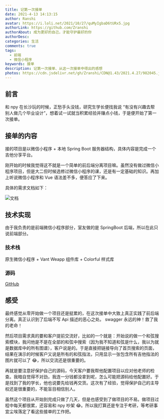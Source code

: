 ```yaml
---
title: 记第一次接单
date: 2021-4-13 14:13:15
author: Ranshi
avatar: https://i.loli.net/2021/10/27/quMyIgbaD6tURx5.jpg
authorLink: https://github.com/Zranshi
authorAbout: 成为更好的自己，才能守护最好的你
authorDesc:
categories: 生活
comments: true
tags:
  - 前端
  - 微信小程序
keywords: 接单
description: 记第一次接单、从这一次接单中得出的感想
photos: https://cdn.jsdelivr.net/gh/Zranshi/CDN@1.43/2021.4.27/982045.jpg
---
```


## 前言

和 npy 在长沙玩的时候，正愁手头没钱，研究生学长便找我说 “有没有兴趣去帮别人做几个毕业设计”，想着试一试就当积累经验并赚点小钱，于是便开始了第一次接单。

## 接单的内容

接的项目是以微信小程序 + 本地 Spring Boot 服务器结构，具体内容是完成一个吉他分享平台。

刚开始的时候我觉得这不就是一个简单的前后端分离项目嘛。虽然没有做过微信小程序项目，但是大二但时候选修过微信小程序的课，还是有一定基础的知识。再加上听说微信小程序和 Vue 语法差不多，便答应了下来。

具体的需求文档如下：

![文档](http://qrhqnhids.hn-bkt.clouddn.com/19415983E9EF808FD9B7B68FF1F992F5.jpg)

## 技术实现

由于我负责的是前端微信小程序部分，室友做的是 SpringBoot 后端，所以在此只说前端部分。

### 技术栈

原生微信小程序 + Vant Weapp 组件库 + Colorful 样式库

### 源码

[GitHub](https://github.com/Zranshi/guitar-sharing)

## 感受

最终感觉从零开始做一个项目还是挺累的，在这次接单中大致上真正实践了前后端分离。真正认识到了后端不写 Api 描述的恶心之处。 swagger 永远的神！救了我的老命！

然后项目需求真的要和客户提前交流好，比如的一个就是：开始说的做一个和弦搜索模块，我问他是不是在全部的和弦中搜索（因为我不知道和弦是什么，我以为就是数据库中的所有图谱），客户说是的。于是直接把链接导向了首页搜索的页面，结果在演示的时候客户又说是所有的和弦指法，只用显示一张包含所有吉他指法的图片就可以了 😂，所以交流还是很重要的。

再就是要注意好保护自己的源码，今天客户要我帮他配置项目以应对他老师的检查。我暗自觉得不对劲，我连一分钱都没拿到呢，怎么可能把源码给他配置好。于是找到了我的学长，他也说要先给钱再交货。这次有了经验，觉得保护自己的主导权还是很重要的，不能盲目相信别人。

虽然这个项目从开始到完成只做了几天，但是也感受到了做项目的不易。做项目过程中每天都很累，还容易和 npy 吵架 😂。所以我打算还是专注于考研，等考研事宜尘埃落定了看这些接单的工作把。
